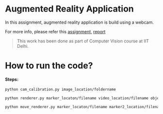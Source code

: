 
# Augmented Reality Application
In this assignment, augmented reality application is build using a webcam.

For more info, please refer this [assignment](https://github.com/deepakraina99/PhD-Course-Projects-IITD/blob/master/Computer-Vision-COL780/Augmented-reality/Assignment-3.pdf), [report](https://github.com/deepakraina99/PhD-Course-Projects-IITD/blob/master/Computer-Vision-COL780/Augmented-reality/Report.pdf)

> This work has been done as part of Computer Vision
> course at IIT Delhi.

# How to run the code?
#### Steps:

```sh
python cam_calibration.py image_location/foldername
```
```sh
python renderer.py marker_locaton/filename video_location/filename object_location/filename output_locaton/filename feature_detector(surf/sift)
```
```sh
python move_renderer.py marker_locaton/filename marker2_location/filename video_location/filename object_location/filename output_locaton/filename
```
